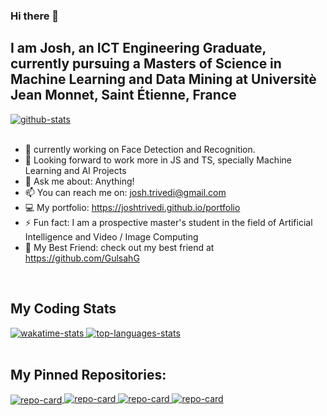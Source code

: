 ### Hi there 👋
## I am Josh, an ICT Engineering Graduate, currently pursuing a Masters of Science in Machine Learning and Data Mining at Universitè Jean Monnet, Saint Étienne, France
<div>
    <a href="">
    <img align="center" alt="github-stats" src="https://github-readme-stats-josh.vercel.app/api?username=joshtrivedi&hide=prs,contribs,issues,count_private=true&show_icons=true&theme=dark" />
    </a>
</div>
</br>

- 🔭 currently working on Face Detection and Recognition.
- 👯 Looking forward to work more in JS and TS, specially Machine Learning and AI Projects 
- 💬 Ask me about: Anything!
- 📫 You can reach me on: josh.trivedi@gmail.com 
- 💻 My portfolio: https://joshtrivedi.github.io/portfolio
- ⚡ Fun fact: I am a prospective master's student in the field of Artificial Intelligence and Video / Image Computing
- 🤡 My Best Friend: check out my best friend at https://github.com/GulsahG

<br/>


## My Coding Stats


<div>
    <a href="">
    <img align="top" alt="wakatime-stats" src="https://github-readme-stats-josh.vercel.app/api/wakatime?username=joshtrivedi&theme=dark"/>
    </a>
    <a href="">
    <img align="top" alt="top-languages-stats" src="https://github-readme-stats.vercel.app/api/top-langs/?username=joshtrivedi&hide=jupyter%20notebook,html&langs_count=4&theme=dark&exclude_repo=face_recognition,fresh-meal-shop,FittsDragAndDrop,FittsTilt,Line-Coding,Algorithms-I" />
    </a>
</div>
</br>

## My Pinned Repositories: 

<div>
    <a href="https://github.com/joshtrivedi/discord-typescript-boilerplate">
    <img align="center" alt="repo-card" src="https://github-readme-stats-josh.vercel.app/api/pin/?username=joshtrivedi&repo=discord-typescript-boilerplate&theme=dark" />
    </a>
    <a href="https://github.com/joshtrivedi/Virtual-Whiteboard">
    <img align="top" alt="repo-card" src="https://github-readme-stats-josh.vercel.app/api/pin/?username=joshtrivedi&repo=Virtual-Whiteboard&theme=dark" />
    </a>
    <a href="https://github.com/joshtrivedi/BoardBot">
    <img align="bottom" alt="repo-card" src="https://github-readme-stats-josh.vercel.app/api/pin/?username=joshtrivedi&repo=BoardBot&theme=dark" />
    </a>
    <a href="https://github.com/joshtrivedi/Social-Distance-Detector">
    <img align="bottom" alt="repo-card" src="https://github-readme-stats-josh.vercel.app/api/pin/?username=joshtrivedi&repo=Social-Distance-Detector&theme=dark" />
    </a>
</div>
